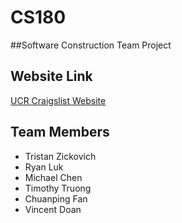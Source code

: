 # CS180 

##Software Construction Team Project

## Website Link
[UCR Craigslist Website](http://159.203.208.220/ "UCR Craigslist")

## Team Members
*  Tristan Zickovich
*  Ryan Luk
*  Michael Chen
*  Timothy Truong
*  Chuanping Fan
*  Vincent Doan

